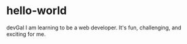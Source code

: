 # hello-world
devGal
I am learning to be a web developer. It's fun, challenging, and exciting for me. 
